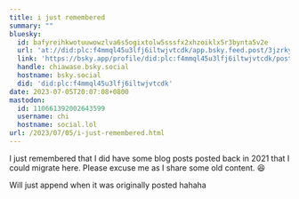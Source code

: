 ```yaml
---
title: i just remembered
summary: ""
bluesky:
  id: bafyreihkwotuuwowzlva6s5ogixtolw5sssfx2xhzoiklx5r3bynta5v2e
  url: 'at://did:plc:f4mmql45u3lfj6iltwjvtcdk/app.bsky.feed.post/3jzrkyvssqq2v'
  link: 'https://bsky.app/profile/did:plc:f4mmql45u3lfj6iltwjvtcdk/post/3jzrkyvssqq2v'
  handle: chiawase.bsky.social
  hostname: bsky.social
  did: 'did:plc:f4mmql45u3lfj6iltwjvtcdk'
date: 2023-07-05T20:07:08+0800
mastodon:
  id: 110661392002643599
  username: chi
  hostname: social.lol
url: /2023/07/05/i-just-remembered.html
---
```


I just remembered that I did have some blog posts posted back in 2021 that I could migrate here. Please excuse me as I share some old content. 😆

Will just append when it was originally posted hahaha
